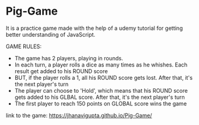 # Pig-Game
It is a practice game made with the help of a udemy tutorial for getting better understanding of JavaScript.

GAME RULES:

- The game has 2 players, playing in rounds.
- In each turn, a player rolls a dice as many times as he whishes. Each result get added to his ROUND score
- BUT, if the player rolls a 1, all his ROUND score gets lost. After that, it's the next player's turn
- The player can choose to 'Hold', which means that his ROUND score gets added to his GLBAL score. After that, it's the next player's turn
- The first player to reach 150 points on GLOBAL score wins the game


link to the game:
 https://jhanavigupta.github.io/Pig-Game/


